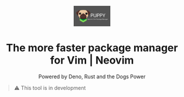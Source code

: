 <div align="center">
  <p>
    <img width="100" src="./docs/puppy_logo.png">
  </p>
  <h1>The more faster package manager for Vim | Neovim</h1>
  <p>Powered by Deno, Rust and the Dogs Power</p>
</div>


> ⚠️ This tool is in development
